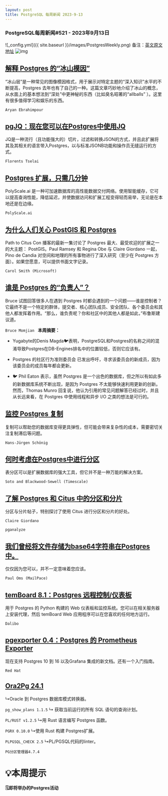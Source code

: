 ```yaml
---
layout: post
title: PostgreSQL 每周新闻 2023-9-13
---
```

### PostgreSQL每周新闻#521 - 2023年9月13日
![_config.yml]({{ site.baseurl }}/images/PostgresWeekly.png)
备注：[英文原文地址](https://postgresweekly.com/issues/521)
![img](https://res.cloudinary.com/cpress/image/upload/w_1280,e_sharpen:60,q_auto/b1rvqbklldm5oxjiexlx.jpg)
## [解释 Postgres 的“冰山模因”](https://postgresweekly.com/link/144777/web)
“冰山层”是一种常见的图像模因格式，用于展示对特定主题的“深入知识”水平的不断提高，Postgres 去年也有了自己的一种。这篇文章巧妙地介绍了冰山的概念，从水面上的基本想法到“深处”中更神秘的东西（比如臭名昭著的“allballs” ）。这里有很多值得学习和娱乐的东西。


`Aryan Ebrahimpour `
## [pgJQ：现在您可以在Postgres中使用JQ](https://postgresweekly.com/link/144781/web)
JQ是一种流行（且功能强大的）切片，过滤和转换JSON的方式，并且此扩展将其及其相关的语言带入Postgres，以与标准JSONB功能和操作员无缝运行的方式。


`Florents Tselai `
## [Postgres 扩展，只需几分钟](https://postgresweekly.com/link/144776/web)
PolyScale.ai 是一种可加速数据库的高性能数据交付网络。使用智能缓存，它可以提高查询性能，降低延迟，并使数据访问和扩展工程变得轻而易举，无论是在本地还是在边缘。


`PolyScale.ai `
## [为什么人们关心 PostGIS 和 Postgres](https://postgresweekly.com/link/144783/web)
Path to Citus Con 播客的最新一集讨论了 Postgres 最大、最受欢迎的扩展之一的大主题： PostGIS。Paul Ramsey 和 Regina Obe 与 Claire Giordano 一起，Pino de Candia 对空间和地理的所有事物进行了深入研究（至少在 Postgres 方面）。如果您愿意，可以提供书面文字记录。


`Carol Smith (Microsoft) `
## [谁是 Postgres 的“负责人”？](https://postgresweekly.com/link/144787/web)
Bruce 试图回答很多人在遇到 Postgres 时都会遇到的一个问题——谁是控制者？它最终不是一个特定的群体，提交者、核心团队成员、安全团队、各个委员会和其他人都发挥着作用。“那么，谁负责呢？你和社区中的其他人都是如此，”布鲁斯建议道。


`Bruce Momjian `
**本周摘要：**
*   Yugabyte的Denis Magda🐦表明，PostgreSQL和Postgres的名称之间的混淆导致Postgres在DB-Engines排名中的位置较低，否则它应该有。


*   Postgres 的社区行为准则委员会 已发出呼吁，寻求该委员会的新成员，因为该委员会的成员每年都会更新。


*   🐦 Phil Eaton 表示，虽然 Postgres 是一个出色的数据库，但之所以有如此多的新数据库系统不断出现，是因为 Postgres 不太能够快速利用更新的创新。然而，Thomas Munro 回复说，他认为引用的常见问题解答已经过时，并且从长远来看，在 Postgres 中使用线程和异步 I/O 之类的想法是可行的。


## [监控 Postgres 复制](https://postgresweekly.com/link/144793/web)
复制可以帮助您的数据库变得更具弹性，但可能会带来复杂性的成本，需要密切关注复制滞后等问题。


`Hans-Jürgen Schönig `
## [何时考虑在Postgres中进行分区](https://postgresweekly.com/link/144794/web)
表分区可以是扩展数据库的强大工具，但它并不是一种万能的解决方案。


`Soto and Blackwood-Sewell (Timescale) `
## [了解 Postgres 和 Citus 中的分区和分片](https://postgresweekly.com/link/144795/web)
分区与分片帖子，特别探讨了使用 Citus 进行分区和分片的好处。


`Claire Giordano `


`pganalyze`
## [我们曾经将文件存储为base64字符串在Postgres中。](https://postgresweekly.com/link/144797/web)
仅仅因为您可以，并不一定意味着您应该。


`Paul Oms (MailPace) `
## [temBoard 8.1：Postgres 远程控制/仪表板](https://postgresweekly.com/link/144800/web)
用于 Postgres 的 Python 构建的 Web 仪表板和监控系统。您可以在相关服务器上安装代理，然后 temBoard Web 应用程序可以在您喜欢的任何地方运行。


`Dalibo `
## [pgexporter 0.4：Postgres 的 Prometheus Exporter](https://postgresweekly.com/link/144801/web)
现在支持 Postgres 10 到 16 以及Grafana 集成的新文档。还有一个入门指南。


`Red Hat `
## [Ora2Pg 24.1](https://postgresweekly.com/link/144804/web)
↳Oracle 到 Postgres 数据库模式转换器。


`pg_show_plans 1.1.5`
↳ 获取当前运行的所有 SQL 语句的查询计划。


`PL/RUST v1.2.5`
↳用 Rust 语言编写 Postgres 函数。


`PGRX 0.10.0`
↳使用 Rust 构建 Postgres扩展。


`PLPGSQL_CHECK 2.5`
↳PL/PGSQL代码的linter。


`PG分区管理器4.7.4`


# 💡本周提示


**🗓即将举办的Postgres活动**
